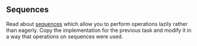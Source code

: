 ## Sequences

Read about [sequences](https://kotlinlang.org/docs/reference/sequences.html)
which allow you to perform operations lazily rather than eagerly.
Copy the implementation for the previous task and modify it in a way
that operations on sequences were used. 